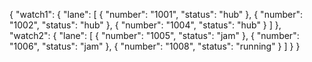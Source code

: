 {
  "watch1": {
    "lane": [
      {
        "number": "1001",
        "status": "hub"
      },
      {
        "number": "1002",
        "status": "hub"
      },
      {
        "number": "1004",
        "status": "hub"
      }
    ]
  },
  "watch2": {
    "lane": [
      {
        "number": "1005",
        "status": "jam"
      },
      {
        "number": "1006",
        "status": "jam"
      },
      {
        "number": "1008",
        "status": "running"
      }
    ]
  }
}
